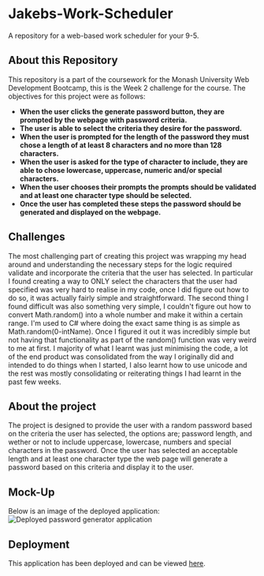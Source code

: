 # Jakebs-Work-Scheduler
A repository for a web-based work scheduler for your 9-5.

## About this Repository
This repository is a part of the coursework for the Monash University Web Development Bootcamp, this is the Week 2 challenge for the course. The objectives for this project were as follows:
* **When the user clicks the generate password button, they are prompted by the webpage with password criteria.**
* **The user is able to select the criteria they desire for the password.**
* **When the user is prompted for the length of the password they must chose a length of at least 8 characters and no more than 128 characters.**
* **When the user is asked for the type of character to include, they are able to chose lowercase, uppercase, numeric and/or special characters.**
* **When the user chooses their prompts the prompts should be validated and at least one character type should be selected.**
* **Once the user has completed these steps the password should be generated and displayed on the webpage.**

## Challenges
The most challenging part of creating this project was wrapping my head around and understanding the necessary steps for the logic required validate and incorporate the criteria that the user has selected. In particular I found creating a way to ONLY select the characters that the user had specified was very hard to realise in my code, once I did figure out how to do so, it was actually fairly simple and straightforward. The second thing I found difficult was also something very simple, I couldn't figure out how to convert Math.random() into a whole number and make it within a certain range. I'm used to C# where doing the exact same thing is as simple as Math.random(0-intName). Once I figured it out it was incredibly simple but not having that functionality as part of the random() function was very weird to me at first. I majority of what I learnt was just minimising the code, a lot of the end product was consolidated from the way I originally did and intended to do things when I started, I also learnt how to use unicode and the rest was mostly consolidating or reiterating things I had learnt in the past few weeks.

## About the project
The project is designed to provide the user with a random password based on the criteria the user has selected, the options are; password length, and wether or not to include uppercase, lowercase, numbers and special characters in the password. Once the user has selected an acceptable length and at least one character type the web page will generate a password based on this criteria and display it to the user.

## Mock-Up
Below is an image of the deployed application:
![Deployed password generator application](./assets/images/password-generator.png)

## Deployment
This application has been deployed and can be viewed [here](https://jakebjackson.github.io/JS-Password-Generator/).
